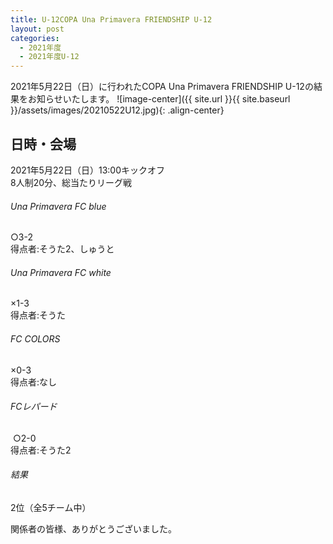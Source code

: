 ```yaml
---
title: U-12COPA Una Primavera FRIENDSHIP U-12
layout: post
categories:
  - 2021年度
  - 2021年度U-12
---
```


2021年5月22日（日）に行われたCOPA Una Primavera FRIENDSHIP U-12の結果をお知らせいたします。
![image-center]({{ site.url }}{{ site.baseurl }}/assets/images/20210522U12.jpg){: .align-center}

## 日時・会場

2021年5月22日（日）13:00キックオフ  
8人制20分、総当たりリーグ戦    

###### Una Primavera FC blue
○3-2  
得点者:そうた2、しゅうと 

###### Una Primavera FC white 
×1-3   
得点者:そうた 

###### FC COLORS 
×0-3    
得点者:なし

###### FCレパード
 ○2-0  
得点者:そうた2 

###### 結果
2位（全5チーム中）

関係者の皆様、ありがとうございました。
